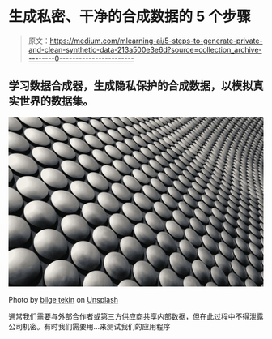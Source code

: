 # 生成私密、干净的合成数据的 5 个步骤

> 原文：<https://medium.com/mlearning-ai/5-steps-to-generate-private-and-clean-synthetic-data-213a500e3e6d?source=collection_archive---------0----------------------->

## 学习数据合成器，生成隐私保护的合成数据，以模拟真实世界的数据集。

![](img/00d90c787f8dd4f9c04b68120ae1f601.png)

Photo by [bilge tekin](https://unsplash.com/@bilgetekin?utm_source=unsplash&utm_medium=referral&utm_content=creditCopyText) on [Unsplash](https://unsplash.com/s/photos/technology-background?utm_source=unsplash&utm_medium=referral&utm_content=creditCopyText)

通常我们需要与外部合作者或第三方供应商共享内部数据，但在此过程中不得泄露公司机密。有时我们需要用…来测试我们的应用程序